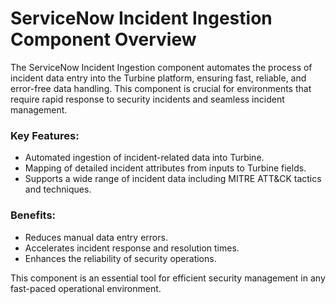 # ServiceNow Incident Ingestion Component Overview

The ServiceNow Incident Ingestion component automates the process of incident data entry into the Turbine platform, ensuring fast, reliable, and error-free data handling. This component is crucial for environments that require rapid response to security incidents and seamless incident management.

### Key Features:
- Automated ingestion of incident-related data into Turbine.
- Mapping of detailed incident attributes from inputs to Turbine fields.
- Supports a wide range of incident data including MITRE ATT&CK tactics and techniques.

### Benefits:
- Reduces manual data entry errors.
- Accelerates incident response and resolution times.
- Enhances the reliability of security operations.

This component is an essential tool for efficient security management in any fast-paced operational environment.
